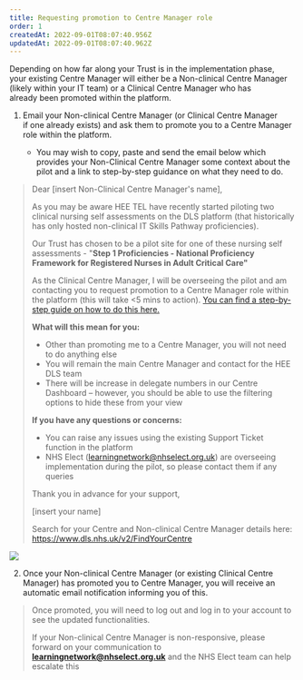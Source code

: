 ```yaml
---
title: Requesting promotion to Centre Manager role
order: 1
createdAt: 2022-09-01T08:07:40.956Z
updatedAt: 2022-09-01T08:07:40.962Z
---
```

Depending on how far along your Trust is in the implementation phase, your existing Centre Manager will either be a Non-clinical Centre Manager (likely within your IT team) or a Clinical Centre Manager who has already been promoted within the platform.

1. Email your Non-clinical Centre Manager (or Clinical Centre Manager if one already exists) and ask them to promote you to a Centre Manager role within the platform. 

   * You may wish to copy, paste and send the email below which provides your Non-Clinical Centre Manager some context about the pilot and a link to step-by-step guidance on what they need to do. 

> Dear \[insert Non-Clinical Centre Manager's name], 
>
> As you may be aware HEE TEL have recently started piloting two clinical nursing self assessments on the DLS platform (that historically has only hosted non-clinical IT Skills Pathway proficiencies).
>
> Our Trust has chosen to be a pilot site for one of these nursing self assessments - "**Step 1 Proficiencies - National Proficiency Framework for Registered Nurses in Adult Critical Care"**
>
> As the Clinical Centre Manager, I will be overseeing the pilot and am contacting you to request promotion to a Centre Manager role within the platform (this will take <5 mins to action). [You can find a step-by-step guide on how to do this here. ](http://nhs-step1-training.netlify.app/user-guide/non-clinical-centre-managers)
>
> **What will this mean for you:**
>
> * Other than promoting me to a Centre Manager, you will not need to do anything else
> * You will remain the main Centre Manager and contact for the HEE DLS team
> * There will be increase in delegate numbers in our Centre Dashboard – however, you should be able to use the filtering options to hide these from your view
>
> **If you have any questions or concerns:**
>
> * You can raise any issues using the existing Support Ticket function in the platform
> * NHS Elect ([learningnetwork@nhselect.org.uk](mailto:learningnetwork@nhselect.org.uk)) are overseeing implementation during the pilot, so please contact them if any queries
>
> Thank you in advance for your support,
>
> \[insert your name]
>
> Search for your Centre and Non-clinical Centre Manager details here: <https://www.dls.nhs.uk/v2/FindYourCentre​>

![](/img/as-5-04-Technical.jpg)

2. ​Once your Non-clinical Centre Manager (or existing Clinical Centre Manager) has promoted you to Centre Manager, you will receive an automatic email notification informing you of this.

> Once promoted, you will need to log out and log in to your account to see the updated functionalities​.
>
> If your Non-clinical Centre Manager is non-responsive, please forward on your communication to **learningnetwork@nhselect.org.uk** and the NHS Elect team can help escalate this